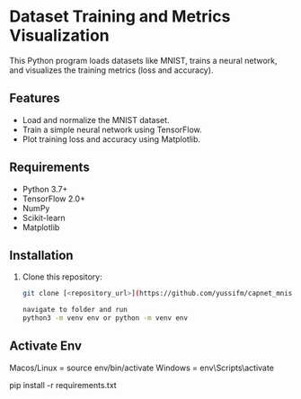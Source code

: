 # Dataset Training and Metrics Visualization

This Python program loads datasets like MNIST, trains a neural network, and visualizes the training metrics (loss and accuracy).

## Features

- Load and normalize the MNIST dataset.
- Train a simple neural network using TensorFlow.
- Plot training loss and accuracy using Matplotlib.

## Requirements

- Python 3.7+
- TensorFlow 2.0+
- NumPy
- Scikit-learn
- Matplotlib

## Installation

1. Clone this repository:
   ```bash
   git clone [<repository_url>](https://github.com/yussifm/capnet_mnist_rust/tree/load_and_format_csv)

   navigate to folder and run
   python3 -m venv env or python -m venv env

  ## Activate Env
   Macos/Linux = source env/bin/activate
   Windows = env\Scripts\activate



   pip install -r requirements.txt

